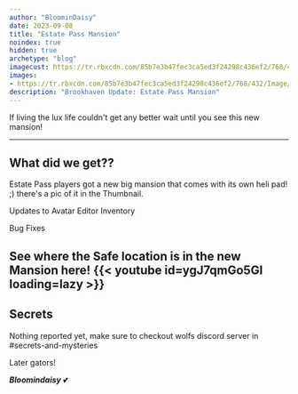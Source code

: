 ```yaml
---
author: "BloominDaisy"
date: 2023-09-08
title: "Estate Pass Mansion"
noindex: true
hidden: true
archetype: "blog"
imagecust: https://tr.rbxcdn.com/85b7e3b47fec3ca5ed3f24298c436ef2/768/432/Image/Png
images:
- https://tr.rbxcdn.com/85b7e3b47fec3ca5ed3f24298c436ef2/768/432/Image/Png
description: "Brookhaven Update: Estate Pass Mansion"
---
```


If living the lux life couldn't get any better wait until you see this new mansion!

---

## What did we get??

Estate Pass players got a new big mansion that comes with its own heli pad! ;) there's a pic of it in the Thumbnail.

Updates to Avatar Editor Inventory 

Bug Fixes

See where the Safe location is in the new Mansion here!
{{< youtube id=ygJ7qmGo5GI loading=lazy >}}
---


## Secrets

Nothing reported yet, make sure to checkout wolfs discord server in #secrets-and-mysteries 

Later gators!

_**Bloomindaisy**_ <span class="nowrap"><span class="emojify">💕</span>